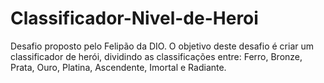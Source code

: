 # Classificador-Nivel-de-Heroi
Desafio proposto pelo Felipão da DIO. O objetivo deste desafio é criar um classificador de herói, 
dividindo as classificações entre: Ferro, Bronze, Prata, Ouro, Platina, Ascendente, Imortal e Radiante.
